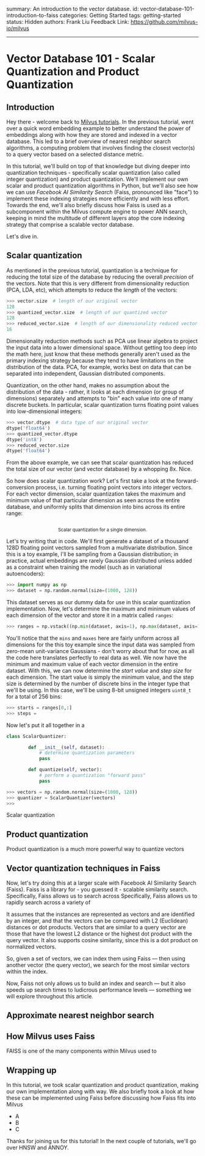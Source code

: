 summary: An introduction to the vector database.
id: vector-database-101-introduction-to-faiss
categories: Getting Started
tags: getting-started
status: Hidden
authors: Frank Liu
Feedback Link: https://github.com/milvus-io/milvus

---

# Vector Database 101 - Scalar Quantization and Product Quantization

## Introduction

Hey there - welcome back to [Milvus tutorials](https://codelabs.milvus.io/). In the previous tutorial, went over a quick word embedding example to better understand the power of embeddings along with how they are stored and indexed in a vector database. This led to a brief overview of nearest neighbor search algorithms, a computing problem that involves finding the closest vector(s) to a query vector based on a selected distance metric.

In this tutorial, we'll build on top of that knowledge but diving deeper into quantization techniques - specifically scalar quantization (also called integer quantization) and product quantization. We'll implement our own scalar and product quantization algorithms in Python, but we'll also see how we can use _Facebook AI Similarity Search_ (Faiss, pronounced like "face") to implement these indexing strategies more efficiently and with less effort. Towards the end, we'll also briefly discuss how Faiss is used as a subcomponent within the Milvus compute engine to power ANN search, keeping in mind the multitude of different layers atop the core indexing strategy that comprise a scalable vector database.

Let's dive in.

## Scalar quantization

As mentioned in the previous tutorial, quantization is a technique for reducing the total size of the database by reducing the overall _precision_ of the vectors. Note that this is very different from dimensionality reduction (PCA, LDA, etc), which attempts to reduce the _length_ of the vectors:

```python
>>> vector.size  # length of our original vector
128
>>> quantized_vector.size  # length of our quantized vector
128
>>> reduced_vector.size  # length of our dimensionality reduced vector
16
```

Dimensionality reduction methods such as PCA use linear algebra to project the input data into a lower dimensional space. Without getting too deep into the math here, just know that these methods generally aren't used as the primary indexing strategy because they tend to have limitations on the distribution of the data. PCA, for example, works best on data that can be separated into independent, Gaussian distributed components.

Quantization, on the other hand, makes no assumption about the distribution of the data - rather, it looks at each dimension (or group of dimensions) separately and attempts to "bin" each value into one of many discrete buckets. In particular, scalar quantization turns floating point values into low-dimensional integers:

```python
>>> vector.dtype  # data type of our original vector
dtype('float64')
>>> quantized_vector.dtype
dtype('int8')
>>> reduced_vector.size
dtype('float64')
```

From the above example, we can see that scalar quantization has reduced the total size of our vector (and vector database) by a whopping 8x. Nice.

So how does scalar quantization work? Let's first take a look at the forward-conversion process, i.e. turning floating point vectors into integer vectors. For each vector dimension, scalar quantization takes the maximum and minimum value of that particular dimension as seen across the entire database, and uniformly splits that dimension into bins across its entire range:

<div align="center">
  <img align="center" src="">
</div>
<p style="text-align:center"><sub>Scalar quantization for a single dimension.</sub></p>

Let's try writing that in code. We'll first generate a dataset of a thousand 128D floating point vectors sampled from a multivariate distribution. Since this is a toy example, I'll be sampling from a Gaussian distribution; in practice, actual embeddings are rarely Gaussian distributed unless added as a constraint when training the model (such as in variational autoencoders):

```python
>>> import numpy as np
>>> dataset = np.random.normal(size=(1000, 128))
```

This dataset serves as our dummy data for use in this scalar quantization implementation. Now, let's determine the maximum and minimum values of each dimension of the vector and store it in a matrix called `ranges`:

```python
>>> ranges = np.vstack((np.min(dataset, axis=1), np.max(dataset, axis=1)))
```

You'll notice that the `mins` and `maxes` here are fairly uniform across all dimensions for the this toy example since the input data was sampled from zero-mean unit-variance Gaussians - don't worry about that for now, as all the code here translates perfectly to real data as well. We now have the minimum and maximum value of each vector dimension in the entire dataset. With this, we can now determine the _start value_ and _step size_ for each dimension. The start value is simply the minimum value, and the step size is determined by the number of discrete bins in the integer type that we'll be using. In this case, we'll be using 8-bit unsigned integers `uint8_t` for a total of 256 bins:

```python
>>> starts = ranges[0,:]
>>> steps = 
```

Now let's put it all together in a 

```python
class ScalarQuantizer:

        def __init__(self, dataset):
            # determine quantization parameters
            pass

        def quantize(self, vector):
            # perform a quantization "forward pass"
            pass

>>> vectors = np.random.normal(size=(1000, 128))
>>> quantizer = ScalarQuantizer(vectors)
>>> 
```

Scalar quantization 

## Product quantization

Product quantization is a much more powerful way to quantize vectors 

## Vector quantization techniques in Faiss

Now, let's try doing this at a larger scale with Facebook AI Similarity Search (Faiss). Faiss is a library for - you guessed it - scalable similarity search. Specifically, Faiss allows us to search across  Specifically, Faiss allows us to rapidly search across a variety of 

It assumes that the instances are represented as vectors and are identified by an integer, and that the vectors can be compared with L2 (Euclidean) distances or dot products. Vectors that are similar to a query vector are those that have the lowest L2 distance or the highest dot product with the query vector. It also supports cosine similarity, since this is a dot product on normalized vectors.

So, given a set of vectors, we can index them using Faiss — then using another vector (the query vector), we search for the most similar vectors within the index.

Now, Faiss not only allows us to build an index and search — but it also speeds up search times to ludicrous performance levels — something we will explore throughout this article.

## Approximate nearest neighbor search


## How Milvus uses Faiss

FAISS is one of the many components within Milvus used to 


## Wrapping up

In this tutorial, we took scalar quantization and product quantization, making our own implementation along with way. We also briefly took a look at how these can be implemented using Faiss before discussing how Faiss fits into Milvus

- A
- B
- C

Thanks for joining us for this tutorial! In the next couple of tutorials, we'll go over HNSW and ANNOY.
